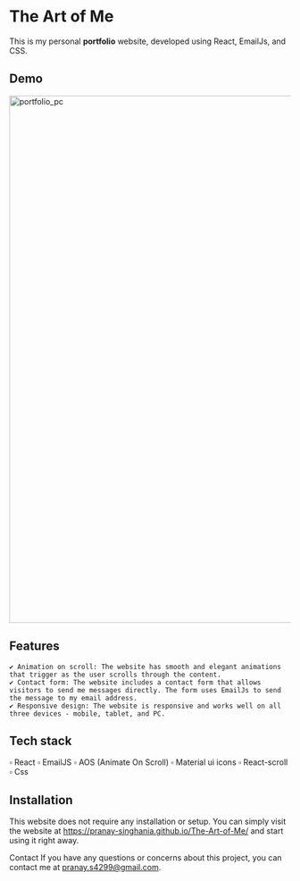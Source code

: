 # The Art of Me

This is my personal **portfolio** website, developed using React, EmailJs, and CSS.

## Demo

<img width="944" alt="portfolio_pc" src="https://user-images.githubusercontent.com/53472824/224500814-e4107ac9-f5a8-4f9a-89a5-e51ca0baba83.png">

## Features

    ✔ Animation on scroll: The website has smooth and elegant animations that trigger as the user scrolls through the content.
    ✔ Contact form: The website includes a contact form that allows visitors to send me messages directly. The form uses EmailJs to send the message to my email address.
    ✔ Responsive design: The website is responsive and works well on all three devices - mobile, tablet, and PC.

## Tech stack

▫ React
▫ EmailJS
▫ AOS (Animate On Scroll)
▫ Material ui icons 
▫ React-scroll
▫ Css

## Installation
This website does not require any installation or setup. You can simply visit the website at https://pranay-singhania.github.io/The-Art-of-Me/ and start using it right away.

Contact
If you have any questions or concerns about this project, you can contact me at pranay.s4299@gmail.com.
